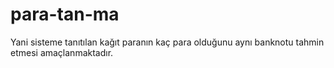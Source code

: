 # para-tan-ma
Yani sisteme tanıtılan kağıt paranın kaç para olduğunu aynı banknotu tahmin etmesi amaçlanmaktadır.
